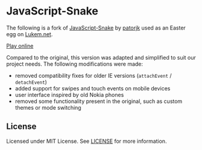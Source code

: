 # JavaScript-Snake

The following is a fork of [JavaScript-Snake](https://github.com/patorjk/JavaScript-Snake) by 
[patorjk](https://github.com/patorjk) used as an Easter egg on [Lukem.net](https://github.com/lukemnet/homepage).

[Play online](https://snake.lukem.net)

Compared to the original, this version was adapted and simplified to suit our project needs. The following modifications were made:

* removed compatibility fixes for older IE versions (`attachEvent` / `detachEvent`)
* added support for swipes and touch events on mobile devices
* user interface inspired by old Nokia phones
* removed some functionality present in the original, such as custom themes or mode switching

## License

Licensed under MIT License. See [LICENSE](https://raw.githubusercontent.com/lukemnet/JavaScript-Snake/master/LICENSE) for more information.
